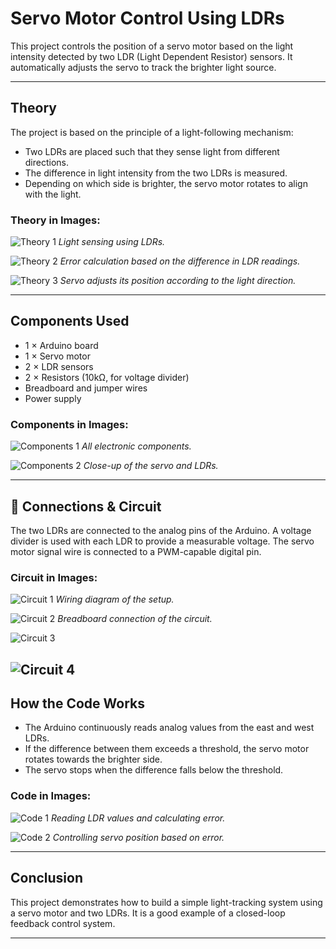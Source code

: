 # Servo Motor Control Using LDRs

This project controls the position of a servo motor based on the light intensity detected by two LDR (Light Dependent Resistor) sensors. It automatically adjusts the servo to track the brighter light source.

---

##  Theory

The project is based on the principle of a light-following mechanism:
- Two LDRs are placed such that they sense light from different directions.
- The difference in light intensity from the two LDRs is measured.
- Depending on which side is brighter, the servo motor rotates to align with the light.

### Theory in Images:
![Theory 1](images/theory1.png)
*Light sensing using LDRs.*

![Theory 2](images/theory2.png)
*Error calculation based on the difference in LDR readings.*

![Theory 3](images/theory3.png)
*Servo adjusts its position according to the light direction.*

---

##  Components Used

- 1 × Arduino board
- 1 × Servo motor
- 2 × LDR sensors
- 2 × Resistors (10kΩ, for voltage divider)
- Breadboard and jumper wires
- Power supply

### Components in Images:
![Components 1](images/components1.png)
*All electronic components.*

![Components 2](images/components2.png)
*Close-up of the servo and LDRs.*

---

## 🔗 Connections & Circuit

The two LDRs are connected to the analog pins of the Arduino. A voltage divider is used with each LDR to provide a measurable voltage. The servo motor signal wire is connected to a PWM-capable digital pin.

### Circuit in Images:
![Circuit 1](images/connection1.png)
*Wiring diagram of the setup.*

![Circuit 2](images/connection2.png)
*Breadboard connection of the circuit.*

![Circuit 3](images/connection3.png)

![Circuit 4](images/connection4.png)
---

##  How the Code Works

- The Arduino continuously reads analog values from the east and west LDRs.
- If the difference between them exceeds a threshold, the servo motor rotates towards the brighter side.
- The servo stops when the difference falls below the threshold.

### Code in Images:
![Code 1](images/codeworks1.png)
*Reading LDR values and calculating error.*

![Code 2](images/code2.png)
*Controlling servo position based on error.*

---

## Conclusion

This project demonstrates how to build a simple light-tracking system using a servo motor and two LDRs. It is a good example of a closed-loop feedback control system.

---


